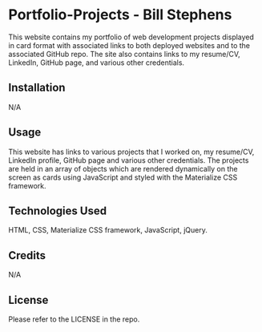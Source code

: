 # Portfolio-Projects - Bill Stephens

This website contains my portfolio of web development projects displayed in card format with associated links to both deployed websites and to the associated GitHub repo. The site also contains links to my resume/CV, LinkedIn, GitHub page, and various other credentials.




## Installation

N/A

## Usage

This website has links to various projects that I worked on, my resume/CV, LinkedIn profile, GitHub page and various other credentials. The projects are held in an array of objects which are rendered dynamically on the screen as cards using JavaScript and styled with the Materialize CSS framework.

## Technologies Used
HTML, CSS, Materialize CSS framework, JavaScript, jQuery. 


## Credits

N/A

## License

Please refer to the LICENSE in the repo.


